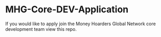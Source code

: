 # MHG-Core-DEV-Application
If you would like to apply join the Money Hoarders Global Network core development team view this repo.
